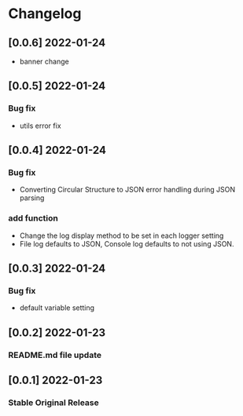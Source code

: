 # Changelog

## [0.0.6] 2022-01-24
- banner change

## [0.0.5] 2022-01-24
### Bug fix
- utils error fix

## [0.0.4] 2022-01-24
### Bug fix
- Converting Circular Structure to JSON error handling during JSON parsing
### add function
- Change the log display method to be set in each logger setting
- File log defaults to JSON, Console log defaults to not using JSON.

## [0.0.3] 2022-01-24
### Bug fix
- default variable setting

## [0.0.2] 2022-01-23
### README.md file update

## [0.0.1] 2022-01-23
### Stable Original Release

